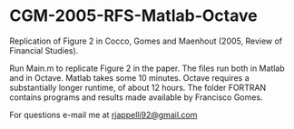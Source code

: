 # CGM-2005-RFS-Matlab-Octave
Replication of Figure 2 in Cocco, Gomes and Maenhout (2005, Review of Financial Studies).

Run Main.m to replicate Figure 2 in the paper. The files run both in Matlab and in Octave.
Matlab takes some 10 minutes. Octave requires a substantially longer runtime, of about 12 hours.
The folder FORTRAN contains programs and results made available by Francisco Gomes.

For questions e-mail me at rjappelli92@gmail.com
